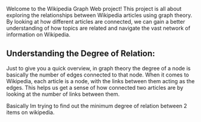 Welcome to the Wikipedia Graph Web project! This project is all about exploring the relationships between Wikipedia articles using graph theory. By looking at how different articles are connected, we can gain a better understanding of how topics are related and navigate the vast network of information on Wikipedia.

## Understanding the Degree of Relation:
Just to give you a quick overview, in graph theory the degree of a node is basically the number of edges connected to that node.
When it comes to Wikipedia, each article is a node, with the links between them acting as the edges. This helps us get a sense of how connected two articles are by looking at the number of links between them.


Basically Im trying to find out the minimum degree of relation between 2 items on wikipedia.
